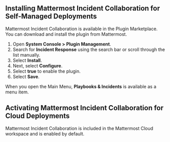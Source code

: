 ## Installing Mattermost Incident Collaboration for Self-Managed Deployments

Mattermost Incident Collaboration is available in the Plugin Marketplace. You can download and install the plugin from Mattermost.

1. Open **System Console > Plugin Management**.
2. Search for **Incident Response** using the search bar or scroll through the list manually.
3. Select **Install**.
4. Next, select **Configure**.
5. Select **true** to enable the plugin.
6. Select **Save**.

When you open the Main Menu, **Playbooks & Incidents** is available as a menu item.

## Activating Mattermost Incident Collaboration for Cloud Deployments

Mattermost Incident Collaboration is included in the Mattermost Cloud workspace and is enabled by default.
